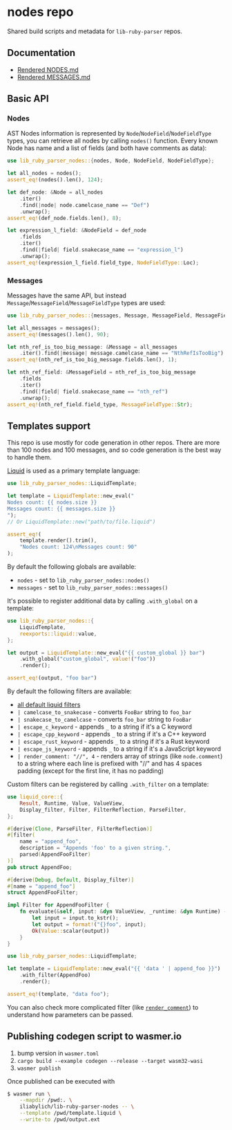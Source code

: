 # nodes repo

Shared build scripts and metadata for `lib-ruby-parser` repos.

## Documentation

+ [Rendered NODES.md](NODES.md)
+ [Rendered MESSAGES.md](MESSAGES.md)

## Basic API

### Nodes

AST Nodes information is represented by `Node`/`NodeField`/`NodeFieldType` types, you can retrieve all nodes
by calling `nodes()` function. Every known Node has name and a list of fields (and both have comments as data):

```rust
use lib_ruby_parser_nodes::{nodes, Node, NodeField, NodeFieldType};

let all_nodes = nodes();
assert_eq!(nodes().len(), 124);

let def_node: &Node = all_nodes
    .iter()
    .find(|node| node.camelcase_name == "Def")
    .unwrap();
assert_eq!(def_node.fields.len(), 8);

let expression_l_field: &NodeField = def_node
    .fields
    .iter()
    .find(|field| field.snakecase_name == "expression_l")
    .unwrap();
assert_eq!(expression_l_field.field_type, NodeFieldType::Loc);
```

### Messages

Messages have the same API, but instead `Message`/`MessageField`/`MessageFieldType` types are used:

```rust
use lib_ruby_parser_nodes::{messages, Message, MessageField, MessageFieldType};

let all_messages = messages();
assert_eq!(messages().len(), 90);

let nth_ref_is_too_big_message: &Message = all_messages
    .iter().find(|message| message.camelcase_name == "NthRefIsTooBig").unwrap();
assert_eq!(nth_ref_is_too_big_message.fields.len(), 1);

let nth_ref_field: &MessageField = nth_ref_is_too_big_message
    .fields
    .iter()
    .find(|field| field.snakecase_name == "nth_ref")
    .unwrap();
assert_eq!(nth_ref_field.field_type, MessageFieldType::Str);
```

## Templates support

This repo is use mostly for code generation in other repos. There are more than 100 nodes and 100 messages, and so code generation is the best way to handle them.

[Liquid](https://github.com/cobalt-org/liquid-rust) is used as a primary template language:

```rust
use lib_ruby_parser_nodes::LiquidTemplate;

let template = LiquidTemplate::new_eval("
Nodes count: {{ nodes.size }}
Messages count: {{ messages.size }}
");
// Or LiquidTemplate::new("path/to/file.liquid")

assert_eq!(
    template.render().trim(),
    "Nodes count: 124\nMessages count: 90"
);
```

By default the following globals are available:

+ `nodes` - set to `lib_ruby_parser_nodes::nodes()`
+ `messages` - set to `lib_ruby_parser_nodes::messages()`

It's possible to register additional data by calling `.with_global` on a template:

```rust
use lib_ruby_parser_nodes::{
    LiquidTemplate,
    reexports::liquid::value,
};

let output = LiquidTemplate::new_eval("{{ custom_global }} bar")
    .with_global("custom_global", value!("foo"))
    .render();

assert_eq!(output, "foo bar")
```

By default the following filters are available:

+ [all default liquid filters](https://github.com/Shopify/liquid/wiki/Liquid-for-Designers#standard-filters)
+ `| camelcase_to_snakecase` - converts `FooBar` string to `foo_bar`
+ `| snakecase_to_camelcase` - converts `foo_bar` string to `FooBar`
+ `| escape_c_keyword` - appends `_` to a string if it's a C keyword
+ `| escape_cpp_keyword` - appends `_` to a string if it's a C++ keyword
+ `| escape_rust_keyword` - appends `_` to a string if it's a Rust keyword
+ `| escape_js_keyword` - appends `_` to a string if it's a JavaScript keyword
+ `| render_comment: "//", 4` - renders array of strings (like `node.comment`) to a string where each line is prefixed with "//" and has 4 spaces padding (except for the first line, it has no padding)

Custom filters can be registered by calling `.with_filter` on a template:

```rust
use liquid_core::{
    Result, Runtime, Value, ValueView,
    Display_filter, Filter, FilterReflection, ParseFilter,
};

#[derive(Clone, ParseFilter, FilterReflection)]
#[filter(
    name = "append_foo",
    description = "Appends 'foo' to a given string.",
    parsed(AppendFooFilter)
)]
pub struct AppendFoo;

#[derive(Debug, Default, Display_filter)]
#[name = "append_foo"]
struct AppendFooFilter;

impl Filter for AppendFooFilter {
    fn evaluate(&self, input: &dyn ValueView, _runtime: &dyn Runtime) -> Result<Value> {
        let input = input.to_kstr();
        let output = format!("{}foo", input);
        Ok(Value::scalar(output))
    }
}

use lib_ruby_parser_nodes::LiquidTemplate;

let template = LiquidTemplate::new_eval("{{ 'data ' | append_foo }}")
    .with_filter(AppendFoo)
    .render();

assert_eq!(template, "data foo");
```

You can also check more complicated filter (like [`render_comment`](https://github.com/lib-ruby-parser/nodes/blob/master/src/filters/render_comment.rs)) to understand how parameters can be passed.

## Publishing codegen script to wasmer.io

1. bump version in `wasmer.toml`
2. `cargo build --example codegen --release --target wasm32-wasi`
3. `wasmer publish`

Once published can be executed with

```sh
$ wasmer run \
    --mapdir /pwd:. \
    iliabylich/lib-ruby-parser-nodes -- \
    --template /pwd/template.liquid \
    --write-to /pwd/output.ext
```
